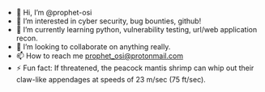 - 👋 Hi, I’m @prophet-osi
- 👀 I’m interested in cyber security, bug bounties, github!
- 🌱 I’m currently learning python, vulnerability testing, url/web application recon.
- 💞️ I’m looking to collaborate on anything really.
- 📫 How to reach me prophet_osi@protonmail.com
- ⚡ Fun fact: If threatened, the peacock mantis shrimp can whip out their claw-like appendages at speeds of 23 m/sec (75 ft/sec). 

<!---
prophet-osi/prophet-osi is a ✨ special ✨ repository because its `README.md` (this file) appears on your GitHub profile.
You can click the Preview link to take a look at your changes.
--->

